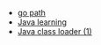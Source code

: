 - [go path](./go_path.md)
- [Java learning](./java_learning.md)
- [Java class loader (1)](./java_class_loader_1.md)
